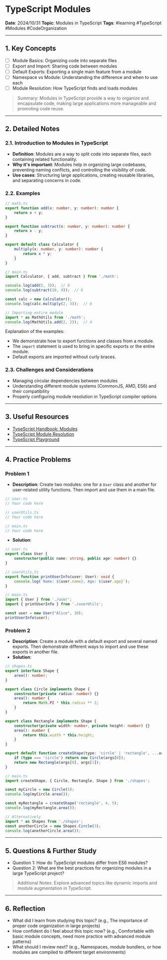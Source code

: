 # TypeScript Modules

**Date**: 2024/10/31
**Topic**: Modules in TypeScript
**Tags**: #learning #TypeScript #Modules #CodeOrganization

---

## 1. Key Concepts

- [ ] Module Basics: Organizing code into separate files
- [ ] Export and Import: Sharing code between modules
- [ ] Default Exports: Exporting a single main feature from a module
- [ ] Namespace vs Module: Understanding the difference and when to use each
- [ ] Module Resolution: How TypeScript finds and loads modules

> Summary: Modules in TypeScript provide a way to organize and encapsulate code, making large applications more manageable and promoting code reuse.

---

## 2. Detailed Notes

### 2.1. Introduction to Modules in TypeScript

- **Definition**: Modules are a way to split code into separate files, each containing related functionality.
- **Why it's important**: Modules help in organizing large codebases, preventing naming conflicts, and controlling the visibility of code.
- **Use cases**: Structuring large applications, creating reusable libraries, and separating concerns in code.

### 2.2. Examples

```typescript
// math.ts
export function add(x: number, y: number): number {
    return x + y;
}

export function subtract(x: number, y: number): number {
    return x - y;
}

export default class Calculator {
    multiply(x: number, y: number): number {
        return x * y;
    }
}

// main.ts
import Calculator, { add, subtract } from './math';

console.log(add(5, 3));  // 8
console.log(subtract(10, 4));  // 6

const calc = new Calculator();
console.log(calc.multiply(2, 3));  // 6

// Importing entire module
import * as MathUtils from './math';
console.log(MathUtils.add(2, 2));  // 4
```

Explanation of the examples:

- We demonstrate how to export functions and classes from a module.
- The `import` statement is used to bring in specific exports or the entire module.
- Default exports are imported without curly braces.

### 2.3. Challenges and Considerations

- Managing circular dependencies between modules
- Understanding different module systems (CommonJS, AMD, ES6) and their compatibility
- Properly configuring module resolution in TypeScript compiler options

---

## 3. Useful Resources

- [TypeScript Handbook: Modules](https://www.typescriptlang.org/docs/handbook/modules.html)
- [TypeScript Module Resolution](https://www.typescriptlang.org/docs/handbook/module-resolution.html)
- [TypeScript Playground](https://www.typescriptlang.org/play)

---

## 4. Practice Problems

### Problem 1

- **Description**: Create two modules: one for a `User` class and another for user-related utility functions. Then import and use them in a main file.

```typescript
// user.ts
// Your code here

// userUtils.ts
// Your code here

// main.ts
// Your code here
```

- **Solution**:

```typescript
// user.ts
export class User {
    constructor(public name: string, public age: number) {}
}

// userUtils.ts
export function printUserInfo(user: User): void {
    console.log(`Name: ${user.name}, Age: ${user.age}`);
}

// main.ts
import { User } from './user';
import { printUserInfo } from './userUtils';

const user = new User("Alice", 30);
printUserInfo(user);
```

### Problem 2

- **Description**: Create a module with a default export and several named exports. Then demonstrate different ways to import and use these exports in another file.
- **Solution**:

```typescript
// shapes.ts
export interface Shape {
    area(): number;
}

export class Circle implements Shape {
    constructor(private radius: number) {}
    area(): number {
        return Math.PI * this.radius ** 2;
    }
}

export class Rectangle implements Shape {
    constructor(private width: number, private height: number) {}
    area(): number {
        return this.width * this.height;
    }
}

export default function createShape(type: 'circle' | 'rectangle', ...args: number[]): Shape {
    if (type === 'circle') return new Circle(args[0]);
    return new Rectangle(args[0], args[1]);
}

// main.ts
import createShape, { Circle, Rectangle, Shape } from './shapes';

const myCircle = new Circle(5);
console.log(myCircle.area());

const myRectangle = createShape('rectangle', 4, 5);
console.log(myRectangle.area());

// Alternatively
import * as Shapes from './shapes';
const anotherCircle = new Shapes.Circle(3);
console.log(anotherCircle.area());
```

---

## 5. Questions & Further Study

- Question 1: How do TypeScript modules differ from ES6 modules?
- Question 2: What are the best practices for organizing modules in a large TypeScript project?

> Additional Notes: Explore advanced topics like dynamic imports and module augmentation in TypeScript.

---

## 6. Reflection

- What did I learn from studying this topic? (e.g., The importance of proper code organization in large projects)
- How confident do I feel about this topic now? (e.g., Comfortable with basic module concepts, need more practice with advanced module patterns)
- What should I review next? (e.g., Namespaces, module bundlers, or how modules are compiled to different target environments)
